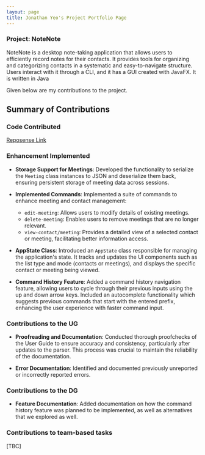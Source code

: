 ```yaml
---
layout: page
title: Jonathan Yeo's Project Portfolio Page
---
```


### Project: NoteNote

NoteNote is a desktop note-taking application that allows users to efficiently record notes for their contacts. It provides tools for organizing and categorizing contacts in a systematic and easy-to-navigate structure. Users interact with it through a CLI, and it has a GUI created with JavaFX. It is written in Java

Given below are my contributions to the project.

## Summary of Contributions

### Code Contributed

[Reposense Link](https://nus-cs2103-ay2324s1.github.io/tp-dashboard/?search=jonyeokj&breakdown=true)

### Enhancement Implemented

- **Storage Support for Meetings**: Developed the functionality to serialize the `Meeting` class instances to JSON and deserialize them back, ensuring persistent storage of meeting data across sessions.

- **Implemented Commands**: Implemented a suite of commands to enhance meeting and contact management:
    - `edit-meeting`: Allows users to modify details of existing meetings.
    - `delete-meeting`: Enables users to remove meetings that are no longer relevant.
    - `view-contact/meeting`: Provides a detailed view of a selected contact or meeting, facilitating better information access.

- **AppState Class**: Introduced an `AppState` class responsible for managing the application's state. It tracks and updates the UI components such as the list type and mode (contacts or meetings), and displays the specific contact or meeting being viewed.

- **Command History Feature**: Added a command history navigation feature, allowing users to cycle through their previous inputs using the up and down arrow keys. Included an autocomplete functionality which suggests previous commands that start with the entered prefix, enhancing the user experience with faster command input.

### Contributions to the UG

- **Proofreading and Documentation**: Conducted thorough proofchecks of the User Guide to ensure accuracy and consistency, particularly after updates to the parser. This process was crucial to maintain the reliability of the documentation.

- **Error Documentation**: Identified and documented previously unreported or incorrectly reported errors.

### Contributions to the DG

- **Feature Documentation**: Added documentation on how the command history feature was planned to be implemented, as well as alternatives that we explored as well. 

### Contributions to team-based tasks

[TBC]
